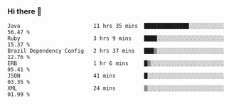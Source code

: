 ### Hi there 👋

<!--START_SECTION:waka-->

```text
Java                       11 hrs 35 mins  ██████████████░░░░░░░░░░░   56.47 %
Ruby                       3 hrs 9 mins    ████░░░░░░░░░░░░░░░░░░░░░   15.37 %
Brazil Dependency Config   2 hrs 37 mins   ███▒░░░░░░░░░░░░░░░░░░░░░   12.76 %
ERB                        1 hr 6 mins     █▒░░░░░░░░░░░░░░░░░░░░░░░   05.41 %
JSON                       41 mins         █░░░░░░░░░░░░░░░░░░░░░░░░   03.35 %
XML                        24 mins         ▒░░░░░░░░░░░░░░░░░░░░░░░░   01.99 %
```

<!--END_SECTION:waka-->

<!--
**jerry-shao/jerry-shao** is a ✨ _special_ ✨ repository because its `README.md` (this file) appears on your GitHub profile.

Here are some ideas to get you started:

- 🔭 I’m currently working on ...
- 🌱 I’m currently learning ...
- 👯 I’m looking to collaborate on ...
- 🤔 I’m looking for help with ...
- 💬 Ask me about ...
- 📫 How to reach me: ...
- 😄 Pronouns: ...
- ⚡ Fun fact: ...
-->
